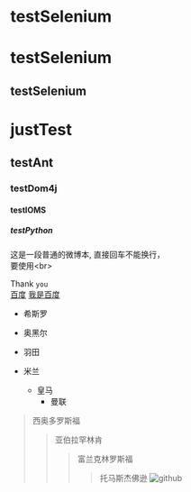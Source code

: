 # testSelenium

testSelenium
====

testSelenium
----

# justTest
## testAnt
### testDom4j
#### testIOMS
##### testPython

这是一段普通的微博本,
直接回车不能换行，<br>
要使用\<br>

Thank `you`<br>
[百度](https://www.baidu.com)
[我是百度](https://www.baidu.com "悬停显示")
* 希斯罗
* 奥黑尔
* 羽田

* 米兰
  * 皇马
    * 曼联


> 西奥多罗斯福
>> 亚伯拉罕林肯
>>> 富兰克林罗斯福
>>>> 托马斯杰佛逊
![github](https://ss1.bdstatic.com/5eN1bjq8AAUYm2zgoY3K/r/www/cache/static/protocol/https/home/img/qrcode/zbios_efde696.png "github")
